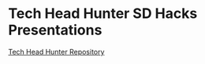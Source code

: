 # Tech Head Hunter SD Hacks Presentations

[Tech Head Hunter Repository](https://github.com/anthonyprograms/Tech-Head-Hunter)
